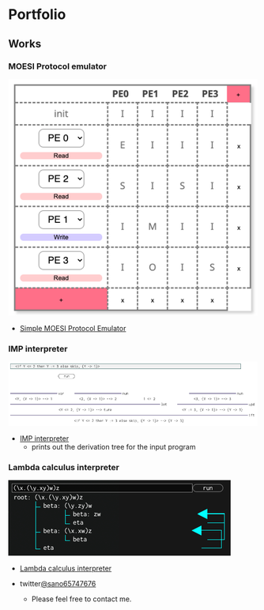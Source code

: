 # Portfolio

## Works

### MOESI Protocol emulator
![image](moesi_fig.png)
- [Simple MOESI Protocol Emulator](https://sano-jin.github.io/moesi/moesi.html)

### IMP interpreter
![image](imp_fig.png)
- [IMP interpreter](https://sano-jin.github.io/moesi/moesi.html)
  - prints out the derivation tree for the input program
  
### Lambda calculus interpreter
![image](lambda_fig.png)
- [Lambda calculus interpreter](https://sano-jin.github.io/moesi/moesi.html)




- twitter[@sano65747676](https://twitter.com/sano65747676)
  - Please feel free to contact me.
